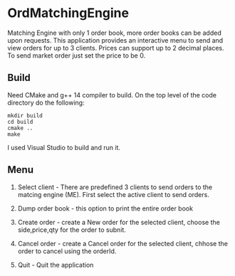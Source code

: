 # OrdMatchingEngine

Matching Engine with only 1 order book, more order books can be added upon requests. This application provides an interactive menu to send and view orders for up to 3 clients.
Prices can support up to 2 decimal places. To send market order just set the price to be 0.

## Build

Need CMake and g++ 14 compiler to build. On the top level of the code directory do the following:
	
	mkdir build
	cd build
	cmake ..
	make
	
I used Visual Studio to build and run it.

## Menu

1. Select client - There are predefined 3 clients to send orders to the matcing engine (ME). First select the active client to send orders.

2. Dump order book - this option to print the entire order book

3. Create order - create a New order for the selected client, choose the side,price,qty for the order to subnit.

4. Cancel order - create a Cancel order for the selected client, chhose the order to cancel using the orderId.

5. Quit - Quit the application
